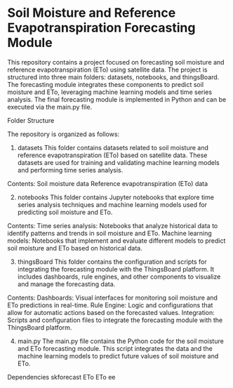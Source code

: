 # Soil Moisture and Reference Evapotranspiration Forecasting Module

This repository contains a project focused on forecasting soil moisture and reference evapotranspiration (ETo) using satellite data. The project is structured into three main folders: datasets, notebooks, and thingsBoard. The forecasting module integrates these components to predict soil moisture and ETo, leveraging machine learning models and time series analysis. The final forecasting module is implemented in Python and can be executed via the main.py file.

Folder Structure

The repository is organized as follows:

1. datasets
This folder contains datasets related to soil moisture and reference evapotranspiration (ETo) based on satellite data. These datasets are used for training and validating machine learning models and performing time series analysis.

Contents:
Soil moisture data
Reference evapotranspiration (ETo) data

2. notebooks
This folder contains Jupyter notebooks that explore time series analysis techniques and machine learning models used for predicting soil moisture and ETo.

Contents:
Time series analysis: Notebooks that analyze historical data to identify patterns and trends in soil moisture and ETo.
Machine learning models: Notebooks that implement and evaluate different models to predict soil moisture and ETo based on historical data.

3. thingsBoard
This folder contains the configuration and scripts for integrating the forecasting module with the ThingsBoard platform. It includes dashboards, rule engines, and other components to visualize and manage the forecasting data.

Contents:
Dashboards: Visual interfaces for monitoring soil moisture and ETo predictions in real-time.
Rule Engine: Logic and configurations that allow for automatic actions based on the forecasted values.
Integration: Scripts and configuration files to integrate the forecasting module with the ThingsBoard platform.

4. main.py
The main.py file contains the Python code for the soil moisture and ETo forecasting module. This script integrates the data and the machine learning models to predict future values of soil moisture and ETo.

Dependencies
skforecast
ETo
ETo
ee
